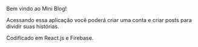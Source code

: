 Bem vindo ao Mini Blog!

Acessando essa aplicação você poderá criar uma conta e criar posts para dividir suas histórias.

Codificado em React.js e Firebase.